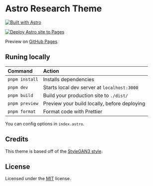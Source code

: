 # Astro Research Theme

[![Built with Astro](https://astro.badg.es/v1/built-with-astro/small.svg)](https://astro.build)

[![Deploy Astro site to Pages](https://github.com/AREA44/astro-research-theme/actions/workflows/pages.yml/badge.svg)](https://github.com/AREA44/astro-research-theme/actions/workflows/pages.yml)

Preview on [GitHub Pages](https://area44.github.io/astro-research-theme).

## Runing locally

| Command        | Action                                       |
| :------------- | :------------------------------------------- |
| `pnpm install` | Installs dependencies                        |
| `pnpm dev`     | Starts local dev server at `localhost:3000`  |
| `pnpm build`   | Build your production site to `./dist/`      |
| `pnpm preview` | Preview your build locally, before deploying |
| `pnpm format ` | Format code with Prettier                    |

You can config options in `index.astro`.

## Credits

This theme is based off of the [StyleGAN3 style](https://nvlabs.github.io/stylegan3).

## License

Licensed under the [MIT](./LICENSE) license.
